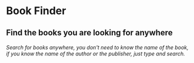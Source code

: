 # Book Finder
## Find the books you are looking for anywhere
###### Search for books anywhere, you don't need to know the name of the book, if you know the name of the author or the publisher, just type and search.
